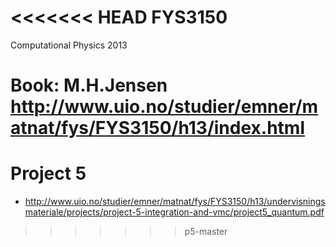 <<<<<<< HEAD
FYS3150
=======

Computational Physics
2013

Book: M.H.Jensen
http://www.uio.no/studier/emner/matnat/fys/FYS3150/h13/index.html
=======
# Project 5

- http://www.uio.no/studier/emner/matnat/fys/FYS3150/h13/undervisningsmateriale/projects/project-5-integration-and-vmc/project5_quantum.pdf
>>>>>>> p5-master
